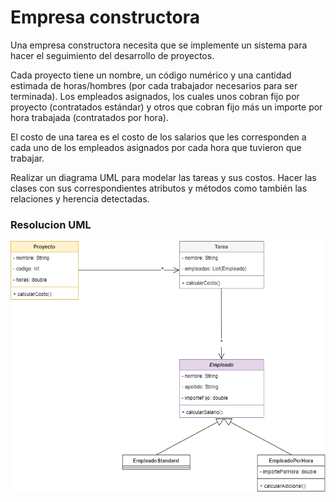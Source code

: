
# Empresa constructora

Una empresa constructora necesita que se implemente un sistema para hacer el seguimiento del desarrollo de proyectos.

Cada proyecto tiene un nombre, un código numérico y una cantidad estimada de horas/hombres (por cada trabajador necesarios para ser terminada). Los empleados asignados, los cuales unos cobran fijo por proyecto (contratados estándar) y otros que cobran fijo más un importe por hora trabajada (contratados por hora).

El costo de una tarea es el costo de los salarios que les corresponden a cada uno de los empleados asignados por cada hora que tuvieron que trabajar.

Realizar un diagrama UML para modelar las tareas y sus costos. Hacer las clases con sus correspondientes atributos y métodos como también las relaciones y herencia detectadas.


### Resolucion UML
![UML-EmpresaConstructora](https://github.com/soymilidev/JAVA-I/blob/main/C09/C9-Mesa-EmpresaConstructora/img/UML-EmpresaConstructora.png)

